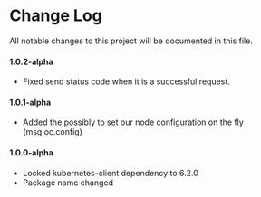 # Change Log

All notable changes to this project will be documented in this file.

#### 1.0.2-alpha

- Fixed send status code when it is a successful request.

#### 1.0.1-alpha

- Added the possibly to set our node configuration on the fly (msg.oc.config)

#### 1.0.0-alpha

- Locked kubernetes-client dependency to 6.2.0
- Package name changed